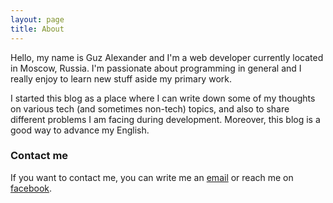 ```yaml
---
layout: page
title: About
---
```


Hello, my name is Guz Alexander and I'm a web developer currently located in Moscow, Russia. I'm passionate about programming in general and I really enjoy to learn new stuff aside my primary work.

I started this blog as a place where I can write down some of my thoughts on various tech (and sometimes non-tech) topics, and also to share different problems I am facing during development. Moreover, this blog is a good way to advance my English.

### Contact me

If you want to contact me, you can write me an [email](mailto:kalimatas@gmail.com) or reach me on [facebook](https://www.facebook.com/kalimatas).